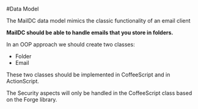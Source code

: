 #Data Model

The MailDC data model mimics the classic functionality of an email client

**MailDC should be able to handle emails that you store in folders.**

In an OOP approach we should create two classes:

 - Folder
 - Email

These two classes should be implemented in CoffeeScript and in ActionScript.

The Security aspects will only be handled in the CoffeeScript class based on the Forge library.
